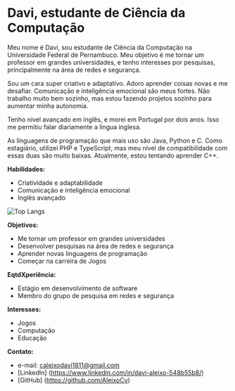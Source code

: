# Davi, estudante de Ciência da Computação

Meu nome é Davi, sou estudante de Ciência da Computação na Universidade Federal de Pernambuco. Meu objetivo é me tornar um professor em grandes universidades, e tenho interesses por pesquisas, principalmente na área de redes e segurança.

Sou um cara super criativo e adaptativo. Adoro aprender coisas novas e me desafiar. Comunicação e inteligência emocional são meus fortes. Não trabalho muito bem sozinho, mas estou fazendo projetos sozinho para aumentar minha autonomia.

Tenho nível avançado em inglês, e morei em Portugal por dois anos. Isso me permitiu falar diariamente a língua inglesa.

As linguagens de programação que mais uso são Java, Python e C. Como estagiário, utilizei PHP e TypeScript, mas meu nível de compatibilidade com essas duas são muito baixas. Atualmente, estou tentando aprender C++.

**Habilidades:**

- Criatividade e adaptabilidade
- Comunicação e inteligência emocional
- Inglês avançado

![Top Langs](https://github-readme-stats-git-masterrstaa-rickstaa.vercel.app/api/top-langs/?username=SEUUSERNAME&layout=compact&bg_color=000&border_color=30A3DC&title_color=E94D5F&text_color=FFF)

**Objetivos:**

- Me tornar um professor em grandes universidades
- Desenvolver pesquisas na área de redes e segurança
- Aprender novas linguagens de programação
- Começar na carreira de Jogos

**EqtdXperiência:**

- Estágio em desenvolvimento de software
- Membro do grupo de pesquisa em redes e segurança

**Interesses:**

- Jogos
- Computação
- Educação

**Contato:**

- e-mail: <caleixodavi1811@gmail.com>
- [LinkedIn] (https://www.linkedin.com/in/davi-aleixo-548b55b8/)
- [GitHub] (https://github.com/AleixoCv)
